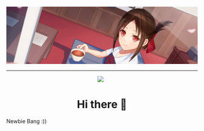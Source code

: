 [![ANIME](image_b.png)]([https://github.com/Tanaka9531](https://github.com/Hiiyapoo))

___
<p align='center'><a href="[https://www.instagram.com/impostor9531](https://github.com/Hiiyapoo/)/"><img height="200" src="https://media1.tenor.com/images/89fe272fcd427816312f4cbcc2d22d90/tenor.gif?itemid=5588596"></a>&nbsp;&nbsp;</p>

<h1  align='center'> Hi there 👋 </h1>

<p align='left'> Newbie Bang :)) </p>



